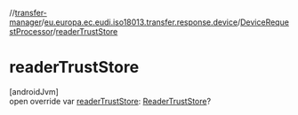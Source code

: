 //[transfer-manager](../../../index.md)/[eu.europa.ec.eudi.iso18013.transfer.response.device](../index.md)/[DeviceRequestProcessor](index.md)/[readerTrustStore](reader-trust-store.md)

# readerTrustStore

[androidJvm]\
open override var [readerTrustStore](reader-trust-store.md): [ReaderTrustStore](../../eu.europa.ec.eudi.iso18013.transfer.readerauth/-reader-trust-store/index.md)?
